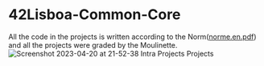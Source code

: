 # 42Lisboa-Common-Core
All the code in the projects is written according to the Norm([norme.en.pdf](https://github.com/AshParker19/42Lisboa-Common-Core/files/11231243/norme.en.pdf)) and all the projects were graded by the Moulinette.
![Screenshot 2023-04-20 at 21-52-38 Intra Projects Projects](https://user-images.githubusercontent.com/117525743/233485300-68eae95c-d7ac-41be-ad83-2b82a5d44e8c.png)

